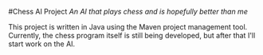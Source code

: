 #Chess AI Project
*An AI that plays chess and is hopefully better than me*

This project is written in Java using the Maven project management tool. Currently, the chess program itself is still being developed, but after that I'll start work on the AI.
